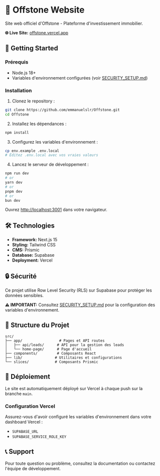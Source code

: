 # 🏢 Offstone Website

Site web officiel d'Offstone - Plateforme d'investissement immobilier.

**🌐 Live Site:** [offstone.vercel.app](https://offstone.vercel.app)

## 🚀 Getting Started

### Prérequis
- Node.js 18+ 
- Variables d'environnement configurées (voir [SECURITY_SETUP.md](./SECURITY_SETUP.md))

### Installation

1. Clonez le repository :
```bash
git clone https://github.com/emmanuelslr/Offstone.git
cd Offstone
```

2. Installez les dépendances :
```bash
npm install
```

3. Configurez les variables d'environnement :
```bash
cp env.example .env.local
# Éditez .env.local avec vos vraies valeurs
```

4. Lancez le serveur de développement :

```bash
npm run dev
# or
yarn dev
# or
pnpm dev
# or
bun dev
```

Ouvrez [http://localhost:3001](http://localhost:3001) dans votre navigateur.

## 🛠️ Technologies

- **Framework:** Next.js 15
- **Styling:** Tailwind CSS
- **CMS:** Prismic
- **Database:** Supabase
- **Deployment:** Vercel

## 🔒 Sécurité

Ce projet utilise Row Level Security (RLS) sur Supabase pour protéger les données sensibles.

**⚠️ IMPORTANT:** Consultez [SECURITY_SETUP.md](./SECURITY_SETUP.md) pour la configuration des variables d'environnement.

## 📁 Structure du Projet

```
src/
├── app/                 # Pages et API routes
│   ├── api/leads/      # API pour la gestion des leads
│   └── home-page/      # Page d'accueil
├── components/         # Composants React
├── lib/               # Utilitaires et configurations
└── slices/            # Composants Prismic
```

## 🚀 Déploiement

Le site est automatiquement déployé sur Vercel à chaque push sur la branche `main`.

### Configuration Vercel

Assurez-vous d'avoir configuré les variables d'environnement dans votre dashboard Vercel :
- `SUPABASE_URL`
- `SUPABASE_SERVICE_ROLE_KEY`

## 📞 Support

Pour toute question ou problème, consultez la documentation ou contactez l'équipe de développement.
